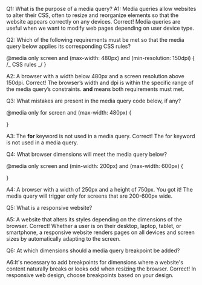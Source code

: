 Q1: What is the purpose of a media query?
A1: Media queries allow websites to alter their CSS, often to resize and reorganize elements so that the website appears correctly on any devices.
Correct! Media queries are useful when we want to modify web pages depending on user device type.

Q2: Which of the following requirements must be met so that the media query below applies its corresponding CSS rules?

@media only screen and (max-width: 480px) and (min-resolution: 150dpi) {
/_ CSS rules _/
}

A2: A browser with a width below 480px and a screen resolution above 150dpi.
Correct! The browser’s width and dpi is within the specific range of the media query’s constraints. **and** means both requirements must met.

Q3: What mistakes are present in the media query code below, if any?

@media only for screen and (max-width: 480px) {

}

A3: The **for** keyword is not used in a media query.
Correct! The for keyword is not used in a media query.

Q4: What browser dimensions will meet the media query below?

@media only screen and (min-width: 200px) and (max-width: 600px) {

}

A4: A browser with a width of 250px and a height of 750px.
You got it! The media query will trigger only for screens that are 200-600px wide.

Q5: What is a responsive website?

A5: A website that alters its styles depending on the dimensions of the browser.
Correct! Whether a user is on their desktop, laptop, tablet, or smartphone, a responsive website renders pages on all devices and screen sizes by automatically adapting to the screen.

Q6: At which dimensions should a media query breakpoint be added?

A6:It's necessary to add breakpoints for dimensions where a website's content naturally breaks or looks odd when resizing the browser.
Correct! In responsive web design, choose breakpoints based on your design.
